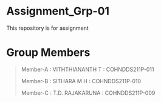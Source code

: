 # Assignment_Grp-01
This repository is for assignment

# Group Members
> 
> Member-A : VITHTHIANANTH T	: COHNDDS211P-011
>
> Member-B : SITHARA M H	: COHNDDS211P-010
> 
> Member-C : T.D. RAJAKARUNA	: COHNDDS211P-009
